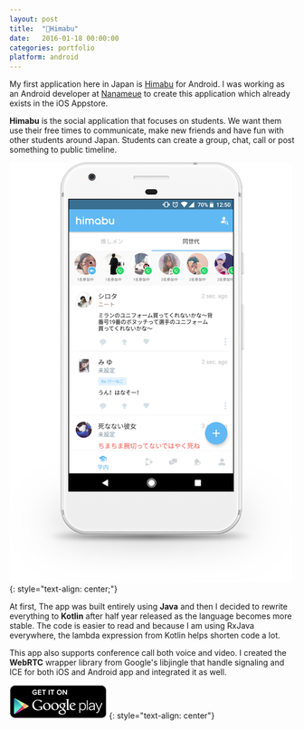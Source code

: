 ```yaml
---
layout: post
title:  "🦙Himabu"
date:   2016-01-18 00:00:00
categories: portfolio
platform: android
---
```


My first application here in Japan is [Himabu](https://www.himabu.com) for Android. I was working as an Android developer at [Nanameue](https://nanameue.jp/) to create this application which already exists in the iOS Appstore.

**Himabu** is the social application that focuses on students. We want them use their free times to communicate, make new friends and have fun with other students around Japan. Students can create a group, chat, call or post something to public timeline.

![image](/img/portfolio/himabu.png)
{: style="text-align: center;"}

At first, The app was built entirely using **Java** and then I decided to rewrite everything to **Kotlin** after half year released as the language becomes more stable. The code is easier to read and because I am using RxJava everywhere, the lambda expression from Kotlin helps shorten code a lot.

This app also supports conference call both voice and video. I created the **WebRTC** wrapper library from Google's libjingle that handle signaling and ICE for both iOS and Android app and integrated it as well.

[![Download Here](/img/download/playstore.png)](https://play.google.com/store/apps/details?id=com.shuapps.himabu)
{: style="text-align: center"}
